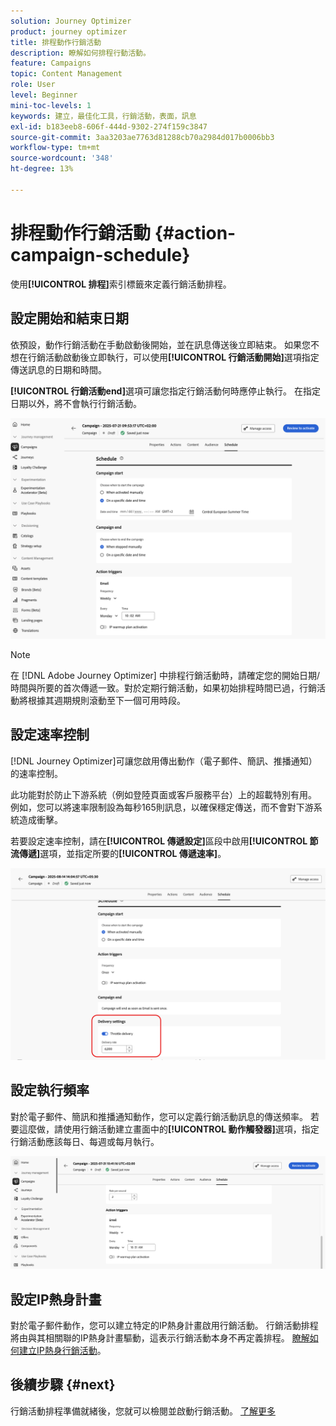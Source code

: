 ```yaml
---
solution: Journey Optimizer
product: journey optimizer
title: 排程動作行銷活動
description: 瞭解如何排程行動活動。
feature: Campaigns
topic: Content Management
role: User
level: Beginner
mini-toc-levels: 1
keywords: 建立，最佳化工具，行銷活動，表面，訊息
exl-id: b183eeb8-606f-444d-9302-274f159c3847
source-git-commit: 3aa3203ae7763d81288cb70a2984d017b0006bb3
workflow-type: tm+mt
source-wordcount: '348'
ht-degree: 13%

---
```


# 排程動作行銷活動 {#action-campaign-schedule}

使用&#x200B;**[!UICONTROL 排程]**&#x200B;索引標籤來定義行銷活動排程。

## 設定開始和結束日期

依預設，動作行銷活動在手動啟動後開始，並在訊息傳送後立即結束。 如果您不想在行銷活動啟動後立即執行，可以使用&#x200B;**[!UICONTROL 行銷活動開始]**&#x200B;選項指定傳送訊息的日期和時間。

**[!UICONTROL 行銷活動end]**&#x200B;選項可讓您指定行銷活動何時應停止執行。 在指定日期以外，將不會執行行銷活動。

![](assets/create-campaign-schedule.png)

>[!NOTE]
>
>在 [!DNL Adobe Journey Optimizer] 中排程行銷活動時，請確定您的開始日期/時間與所要的首次傳遞一致。對於定期行銷活動，如果初始排程時間已過，行銷活動將根據其週期規則滾動至下一個可用時段。

## 設定速率控制

[!DNL Journey Optimizer]可讓您啟用傳出動作（電子郵件、簡訊、推播通知）的速率控制。

此功能對於防止下游系統（例如登陸頁面或客戶服務平台）上的超載特別有用。 例如，您可以將速率限制設為每秒165則訊息，以確保穩定傳送，而不會對下游系統造成衝擊。

若要設定速率控制，請在&#x200B;**[!UICONTROL 傳遞設定]**&#x200B;區段中啟用&#x200B;**[!UICONTROL 節流傳遞]**&#x200B;選項，並指定所要的&#x200B;**[!UICONTROL 傳遞速率]**。

![](assets/throttling-rate-control.png)

## 設定執行頻率

對於電子郵件、簡訊和推播通知動作，您可以定義行銷活動訊息的傳送頻率。 若要這麼做，請使用行銷活動建立畫面中的&#x200B;**[!UICONTROL 動作觸發器]**&#x200B;選項，指定行銷活動應該每日、每週或每月執行。

![](assets/action-triggers.png)

## 設定IP熱身計畫

對於電子郵件動作，您可以建立特定的IP熱身計畫啟用行銷活動。 行銷活動排程將由與其相關聯的IP熱身計畫驅動，這表示行銷活動本身不再定義排程。 [瞭解如何建立IP熱身行銷活動](../configuration/ip-warmup-campaign.md)。

## 後續步驟 {#next}

行銷活動排程準備就緒後，您就可以檢閱並啟動行銷活動。 [了解更多](review-activate-campaign.md)
